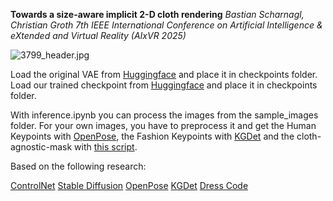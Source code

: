 **Towards a size-aware implicit 2-D cloth rendering**
*Bastian Scharnagl, Christian Groth*
*7th IEEE International Conference on Artificial Intelligence & eXtended and Virtual Reality (AIxVR 2025)*

![3799_header.jpg](https://github.com/bastianscharnagl/size-aware-tryon/assets/3799_header.jpg)

Load the original VAE from [Huggingface](https://huggingface.co/stabilityai/sd-vae-ft-mse-original/blob/main/vae-ft-mse-840000-ema-pruned.ckpt) and place it in checkpoints folder.
Load our trained checkpoint from [Huggingface](https://huggingface.co/BastianScharnagl/size-aware-tryon) and place it in checkpoints folder.

With inference.ipynb you can process the images from the sample_images folder.
For your own images, you have to preprocess it and get the Human Keypoints with [OpenPose](https://github.com/CMU-Perceptual-Computing-Lab/openpose), the Fashion Keypoints with [KGDet](https://github.com/ShenhanQian/KGDet) and the cloth-agnostic-mask with [this script](https://github.com/bastianscharnagl/size-aware-tryon/tools/get_agnostic_mask.py).


Based on the following research:

[ControlNet](https://github.com/lllyasviel/ControlNet)
[Stable Diffusion](https://github.com/Stability-AI/stablediffusion/tree/main)
[OpenPose](https://github.com/CMU-Perceptual-Computing-Lab/openpose)
[KGDet](https://github.com/ShenhanQian/KGDet)
[Dress Code](https://github.com/aimagelab/dress-code)